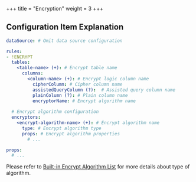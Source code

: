 +++
title = "Encryption"
weight = 3
+++

## Configuration Item Explanation

```yaml
dataSource: # Omit data source configuration

rules:
- !ENCRYPT
  tables:
    <table-name> (+): # Encrypt table name
      columns:
        <column-name> (+): # Encrypt logic column name
          cipherColumn: # Cipher column name
          assistedQueryColumn (?):  # Assisted query column name
          plainColumn (?): # Plain column name
          encryptorName: # Encrypt algorithm name
  
  # Encrypt algorithm configuration
  encryptors:
    <encrypt-algorithm-name> (+): # Encrypt algorithm name
      type: # Encrypt algorithm type
      props: # Encrypt algorithm properties
        # ...

props:
  # ...
```

Please refer to [Built-in Encrypt Algorithm List](/en/user-manual/shardingsphere-jdbc/configuration/built-in-algorithm/encrypt) for more details about type of algorithm.
